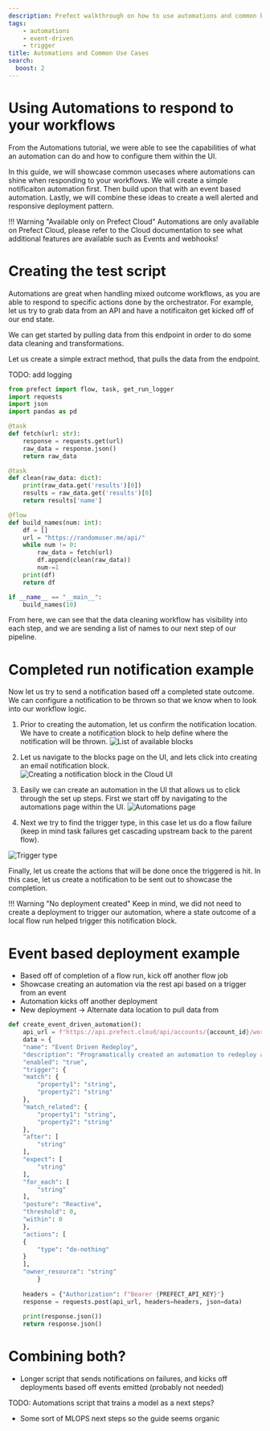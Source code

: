 ```yaml
---
description: Prefect walkthrough on how to use automations and common best practices 
tags:
    - automations
    - event-driven
    - trigger
title: Automations and Common Use Cases
search:
  boost: 2
---
```


# Using Automations to respond to your workflows

From the Automations tutorial, we were able to see the capabilities of what an automation can do and how to configure them within the UI. 

In this guide, we will showcase common usecases where automations can shine when responding to your workflows. We will create a simple notificaiton automation first. Then build upon that with an event based automation. Lastly, we will combine these ideas to create a well alerted and responsive deployment pattern. 

!!! Warning "Available only on Prefect Cloud"
        Automations are only available on Prefect Cloud, please refer to the Cloud documentation to see what 
        additional features are available such as Events and webhooks!


# Creating the test script

Automations are great when handling mixed outcome workflows, as you are able to respond to specific actions done by the orchestrator. 
For example, let us try to grab data from an API and have a notificaiton get kicked off of our end state. 

We can get started by pulling data from this endpoint in order to do some data cleaning and transformations. 

Let us create a simple extract method, that pulls the data from the endpoint. 

TODO: add logging

```python
from prefect import flow, task, get_run_logger
import requests
import json
import pandas as pd

@task
def fetch(url: str):
    response = requests.get(url)
    raw_data = response.json()
    return raw_data

@task
def clean(raw_data: dict):
    print(raw_data.get('results')[0])
    results = raw_data.get('results')[0]
    return results['name']

@flow
def build_names(num: int):
    df = []
    url = "https://randomuser.me/api/"
    while num != 0:
        raw_data = fetch(url)
        df.append(clean(raw_data))
        num-=1
    print(df)
    return df

if __name__ == "__main__":
    build_names(10)
```

From here, we can see that the data cleaning workflow has visibility into each step, and we are sending a list of names to our next step of our pipeline.

# Completed run notification example

Now let us try to send a notification based off a completed state outcome. We can configure a notification to be thrown so that we know when to look into our workflow logic. 

1. Prior to creating the automation, let us confirm the notification location. We have to create a notification block to help define where the notification will be thrown. 
![List of available blocks](/img/guides/block-list.png)

2. Let us navigate to the blocks page on the UI, and lets click into creating an email notification block. 
![Creating a notification block in the Cloud UI](/img/guides/notification-block.png)

3. Easily we can create an automation in the UI that allows us to click through the set up steps. First we start off by navigating to the automations page within the UI. 
![Automations page](/img/guides/automation-list.png)

4. Next we try to find the trigger type, in this case let us do a flow failure (keep in mind task failures get cascading upstream back to the parent flow). 

![Trigger type](img/guides/automation-triggers.png)

Finally, let us create the actions that will be done once the triggered is hit. In this case, let us create a notification to be sent out to showcase the completion. 

!!! Warning "No deployment created"
        Keep in mind, we did not need to create a deployment to trigger our automation, where a state outcome of a local flow run helped trigger this notification block.  


# Event based deployment example 
- Based off of completion of a flow run, kick off another flow job 
- Showcase creating an automation via the rest api based on a trigger from an event
- Automation kicks off another deployment
- New deployment -> Alternate data location to pull data from

```python
def create_event_driven_automation():
    api_url = f"https://api.prefect.cloud/api/accounts/{account_id}/workspaces/{workspace_id}/automations/"
    data = {
    "name": "Event Driven Redeploy",
    "description": "Programatically created an automation to redeploy a flow based on an event",
    "enabled": "true",
    "trigger": {
    "match": {
        "property1": "string",
        "property2": "string"
    },
    "match_related": {
        "property1": "string",
        "property2": "string"
    },
    "after": [
        "string"
    ],
    "expect": [
        "string"
    ],
    "for_each": [
        "string"
    ],
    "posture": "Reactive",
    "threshold": 0,
    "within": 0
    },
    "actions": [
    {
        "type": "do-nothing"
    }
    ],
    "owner_resource": "string"
        }
    
    headers = {"Authorization": f"Bearer {PREFECT_API_KEY}"}
    response = requests.post(api_url, headers=headers, json=data)
    
    print(response.json())
    return response.json()
```
# Combining both? 
- Longer script that sends notifications on failures, and kicks off deployments based off events emitted (probably not needed)

TODO: Automations script that trains a model as a next steps? 
- Some sort of MLOPS next steps so the guide seems organic